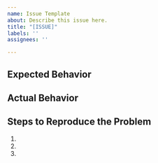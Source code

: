 ```yaml
---
name: Issue Template
about: Describe this issue here.
title: "[ISSUE]"
labels: ''
assignees: ''

---
```


## Expected Behavior


## Actual Behavior


## Steps to Reproduce the Problem

1.
1.
1.
